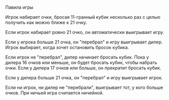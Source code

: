 Павила игры

Игрок набирает очки, бросая 11-гранный кубик несколько раз с целью получить как можно ближе к 21 очку.

Если игрок набирает ровно 21 очко, он автоматически выигрывает игру.

Если у игрока больше 21 очка, он "перебрал" и игру выигрывает дилер. Игрок выбирает, когда хочет остановить бросок кубика.

Если игрок не "перебрал", дилер начинает бросать кубик. Пока у дилера 16 очков или меньше, он будет бросать кубик, чтобы набрать очки. Если у дилера 17 очков или больше, он прекратит бросать кубик.

Если у дилера больше 21 очка, он "перебрал" и игру выигрывает игрок.

Если ни игрок, ни дилер не "перебрали", выигрывает тот, у кого больше очков. При ничьей игра считается ничейной.